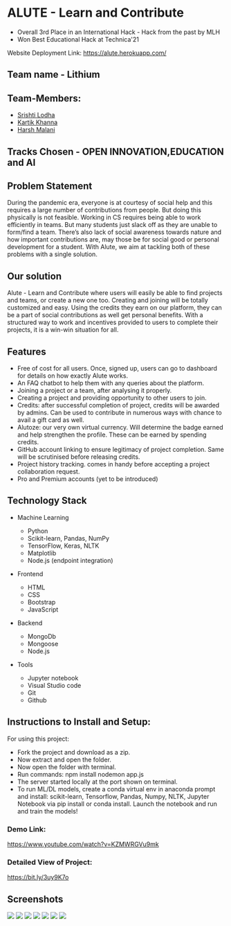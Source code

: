 # ALUTE - Learn and Contribute
- Overall 3rd Place in an International Hack - Hack from the past by MLH
- Won Best Educational Hack at Technica'21

 Website Deployment Link: https://alute.herokuapp.com/
 
## Team name - Lithium

## Team-Members:

- [Srishti Lodha](https://github.com/Srish-tii)
- [Kartik Khanna](https://github.com/kartik0406)
- [Harsh Malani](https://github.com/Harsh-1309)


## Tracks Chosen - OPEN INNOVATION,EDUCATION and AI

## Problem Statement

During the pandemic era, everyone is at courtesy of social help and this requires a large number of contributions from people. 
But doing this physically is not feasible. Working in CS requires being able to work efficiently in teams. But many students just slack off as they are unable to form/find a team.
There’s also lack of social awareness towards nature and how important contributions are, may those be for social good or personal development for a student.
With Alute, we aim at tackling both of these problems with a single solution.   


## Our solution

Alute - Learn and Contribute where users will easily be able to find projects and teams, or create a new one too. Creating and joining will be totally customized and easy.
Using the credits they earn on our platform, they can be a part of social contributions as well get personal benefits.
With a structured way to work and incentives provided to users to complete their projects, it is a win-win situation for all.


## Features

* Free of cost for all users. Once, signed up, users can go to dashboard for details on how exactly Alute works.
* An FAQ chatbot to help them with any queries about the platform.
* Joining a project or a team, after analysing it properly.
* Creating a project and providing opportunity to other users to join.
* Credits: after successful completion of project, credits will be awarded by admins. Can be used to contribute in numerous ways with chance to avail a gift card as well.
* Alutoze: our very own virtual currency. Will determine the badge earned and help strengthen the profile. These can be earned by spending credits.
* GitHub account linking to ensure legitimacy of project completion. Same will be scrutinised before releasing credits.
* Project history tracking. comes in handy before accepting a project collaboration request.
* Pro and Premium accounts (yet to be introduced)


## Technology Stack

- Machine Learning
  - Python 
  - Scikit-learn, Pandas, NumPy
  - TensorFlow, Keras, NLTK
  - Matplotlib
  - Node.js (endpoint integration)

- Frontend
  - HTML
  - CSS
  - Bootstrap
  - JavaScript
  
- Backend
  - MongoDb
  - Mongoose
  - Node.js

- Tools
  - Jupyter notebook
  - Visual Studio code
  - Git
  - Github


## Instructions to Install and Setup:
For using this project:

- Fork the project and download as a zip.
- Now extract and open the folder.
- Now open the folder with terminal.
- Run commands: npm install nodemon app.js
- The server started locally at the port shown on terminal.
- To run ML/DL models, create a conda virtual env in anaconda prompt and install: scikit-learn, Tensorflow, Pandas, Numpy, NLTK, Jupyter Notebook via pip install or conda   install. Launch the notebook and run and train the models!


### Demo Link:
https://www.youtube.com/watch?v=KZMWRGVu9mk

### Detailed View of Project:
https://bit.ly/3uy9K7o

## Screenshots

![](https://github.com/kartik0406/HackAlute/blob/main/img1.PNG)
![](https://github.com/kartik0406/HackAlute/blob/main/img2.PNG)
![](https://github.com/kartik0406/HackAlute/blob/main/img3.PNG)
![](https://github.com/kartik0406/HackAlute/blob/main/img4.PNG)
![](https://github.com/kartik0406/HackAlute/blob/main/img5.PNG)
![](https://github.com/kartik0406/HackAlute/blob/main/img6.PNG)
![](https://github.com/kartik0406/HackAlute/blob/main/img7.PNG)



